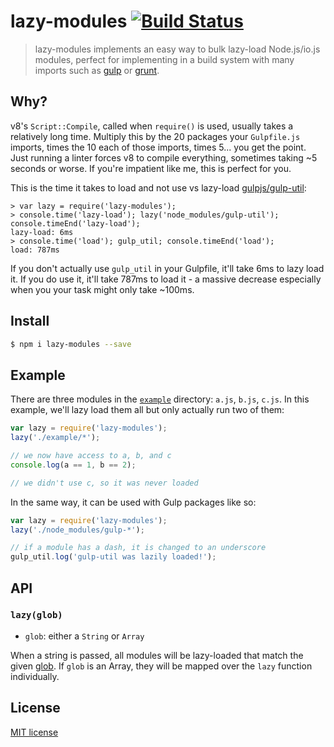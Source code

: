 # lazy-modules [![Build Status](https://travis-ci.org/brendanashworth/lazy-modules.svg)](https://travis-ci.org/brendanashworth/lazy-modules)

> lazy-modules implements an easy way to bulk lazy-load Node.js/io.js modules, perfect for implementing in a build system with many imports such as [gulp](http://gulpjs.com/) or [grunt](http://gruntjs.com/).

## Why?
v8's `Script::Compile`, called when `require()` is used, usually takes a relatively long time. Multiply this by the 20 packages your `Gulpfile.js` imports, times the 10 each of those imports, times 5... you get the point. Just running a linter forces v8 to compile everything, sometimes taking ~5 seconds or worse. If you're impatient like me, this is perfect for you.

This is the time it takes to load and not use vs lazy-load [gulpjs/gulp-util](https://github.com/gulpjs/gulp-util):
```
> var lazy = require('lazy-modules');
> console.time('lazy-load'); lazy('node_modules/gulp-util'); console.timeEnd('lazy-load');
lazy-load: 6ms
> console.time('load'); gulp_util; console.timeEnd('load');
load: 787ms
```

If you don't actually use `gulp_util` in your Gulpfile, it'll take 6ms to lazy load it. If you do use it, it'll take 787ms to load it - a massive decrease especially when you your task might only take ~100ms.

## Install
```sh
$ npm i lazy-modules --save
```

## Example
There are three modules in the [`example`](./example) directory: `a.js`, `b.js`, `c.js`. In this example, we'll lazy load them all but only actually run two of them:

```javascript
var lazy = require('lazy-modules');
lazy('./example/*');

// we now have access to a, b, and c
console.log(a == 1, b == 2);

// we didn't use c, so it was never loaded
```

In the same way, it can be used with Gulp packages like so:

```javascript
var lazy = require('lazy-modules');
lazy('./node_modules/gulp-*');

// if a module has a dash, it is changed to an underscore
gulp_util.log('gulp-util was lazily loaded!');
```

## API
### `lazy(glob)`

- `glob`: either a `String` or `Array`

When a string is passed, all modules will be lazy-loaded that match the given [glob](https://github.com/isaacs/node-glob). If `glob` is an Array, they will be mapped over the `lazy` function individually.

## License
[MIT license](./LICENSE)